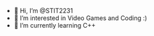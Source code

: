 - 👋 Hi, I’m @STIT2231
- 👀 I’m interested in Video Games and Coding :)
- 🌱 I’m currently learning C++
<!--
STIT2231/STIT2231 is a ✨ special ✨ repository because its `README.md` (this file) appears on your GitHub profile.
You can click the Preview link to take a look at your changes.
--->
